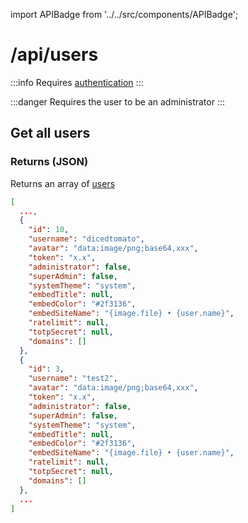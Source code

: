 import APIBadge from '../../src/components/APIBadge';

# /api/users

:::info
Requires [authentication](/docs/api#authentication)
:::

:::danger
Requires the user to be an administrator
:::

## <APIBadge type="GET" /> Get all users

### <APIBadge type="200" /> Returns (JSON)

Returns an array of [users](/docs/api/models/user)

```json
[
  ...,
  {
    "id": 10,
    "username": "dicedtomato",
    "avatar": "data:image/png;base64,xxx",
    "token": "x.x",
    "administrator": false,
    "superAdmin": false,
    "systemTheme": "system",
    "embedTitle": null,
    "embedColor": "#2f3136",
    "embedSiteName": "{image.file} • {user.name}",
    "ratelimit": null,
    "totpSecret": null,
    "domains": []
  },
  {
    "id": 3,
    "username": "test2",
    "avatar": "data:image/png;base64,xxx",
    "token": "x.x",
    "administrator": false,
    "superAdmin": false,
    "systemTheme": "system",
    "embedTitle": null,
    "embedColor": "#2f3136",
    "embedSiteName": "{image.file} • {user.name}",
    "ratelimit": null,
    "totpSecret": null,
    "domains": []
  },
  ...
]
```
